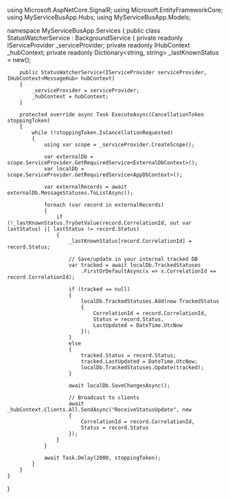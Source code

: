 using Microsoft.AspNetCore.SignalR;
using Microsoft.EntityFrameworkCore;
using MyServiceBusApp.Hubs;
using MyServiceBusApp.Models;

namespace MyServiceBusApp.Services
{
    public class StatusWatcherService : BackgroundService
    {
        private readonly IServiceProvider _serviceProvider;
        private readonly IHubContext<MessageHub> _hubContext;
        private readonly Dictionary<string, string> _lastKnownStatus = new();

        public StatusWatcherService(IServiceProvider serviceProvider, IHubContext<MessageHub> hubContext)
        {
            _serviceProvider = serviceProvider;
            _hubContext = hubContext;
        }

        protected override async Task ExecuteAsync(CancellationToken stoppingToken)
        {
            while (!stoppingToken.IsCancellationRequested)
            {
                using var scope = _serviceProvider.CreateScope();

                var externalDb = scope.ServiceProvider.GetRequiredService<ExternalDbContext>();
                var localDb = scope.ServiceProvider.GetRequiredService<AppDbContext>();

                var externalRecords = await externalDb.MessageStatuses.ToListAsync();

                foreach (var record in externalRecords)
                {
                    if (!_lastKnownStatus.TryGetValue(record.CorrelationId, out var lastStatus) || lastStatus != record.Status)
                    {
                        _lastKnownStatus[record.CorrelationId] = record.Status;

                        // Save/update in your internal tracked DB
                        var tracked = await localDb.TrackedStatuses
                            .FirstOrDefaultAsync(x => x.CorrelationId == record.CorrelationId);

                        if (tracked == null)
                        {
                            localDb.TrackedStatuses.Add(new TrackedStatus
                            {
                                CorrelationId = record.CorrelationId,
                                Status = record.Status,
                                LastUpdated = DateTime.UtcNow
                            });
                        }
                        else
                        {
                            tracked.Status = record.Status;
                            tracked.LastUpdated = DateTime.UtcNow;
                            localDb.TrackedStatuses.Update(tracked);
                        }

                        await localDb.SaveChangesAsync();

                        // Broadcast to clients
                        await _hubContext.Clients.All.SendAsync("ReceiveStatusUpdate", new
                        {
                            CorrelationId = record.CorrelationId,
                            Status = record.Status
                        });
                    }
                }

                await Task.Delay(2000, stoppingToken);
            }
        }
    }
}
